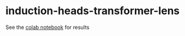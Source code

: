 # induction-heads-transformer-lens
See the [colab notebook](https://colab.research.google.com/github/ckkissane/induction-heads-transformer-lens/blob/main/Induction_Heads_Phase_Change.ipynb) for results
